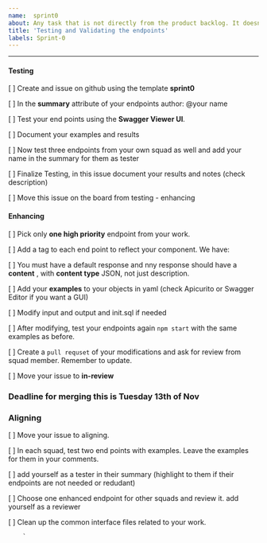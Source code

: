 ```yaml
---
name:  sprint0
about: Any task that is not directly from the product backlog. It doesn't have to be technical
title: 'Testing and Validating the endpoints'
labels: Sprint-0
---
```


---


#### Testing

[ ] Create and issue on github using the template **sprint0** 
   
[ ] In the **summary** attribute of your endpoints  author: @your name
    
[ ] Test your end points using the **Swagger Viewer UI**. 

[ ] Document your examples and results 
    
[ ] Now test three endpoints from your own squad as well and add your name in the summary for them as tester
    
[ ] Finalize Testing, in this issue document your results and notes (check description)

[ ] Move this issue on the board from testing - enhancing


#### Enhancing


[ ] Pick only **one high priority** endpoint from your work. 

[ ] Add a tag to each end point to reflect your component. We have:
   
[ ] You must have a default response and nny response should have a **content** , with **content type** JSON, not just description.

[ ] Add your **examples** to your objects in yaml (check Apicurito or Swagger Editor if you want a GUI)

[ ] Modify input and output and init.sql if needed

[ ] After modifying, test your endpoints again `npm start` with the same examples as before. 

[ ] Create a `pull requset` of your modifications and ask for review from squad member. Remember to update.

[ ] Move your issue to **in-review**

### Deadline for merging this is Tuesday 13th of Nov

### Aligning

[ ] Move your issue to aligning. 

[ ] In each squad, test two end points with examples. Leave the examples for them in your comments.

[ ] add yourself as a tester in their summary (highlight to them if their endpoints are not needed or redudant)


[ ] Choose one enhanced endpoint for other squads and review it. add yourself as a reviewer
  
[ ] Clean up the common interface files related to your work.


        `





